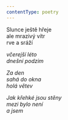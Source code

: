 ```yaml
---
contentType: poetry
---
```


<section>

Slunce ještě hřeje  
ale mrazivý vítr  
rve a sráží

_včerejší léto  
dnešní podzim_

</section>

<section>

_Za den  
sahá do okna  
holá větev_

</section>

<section>

_Jak křehké jsou stěny  
mezi bylo není  
a jsem_

</section>
